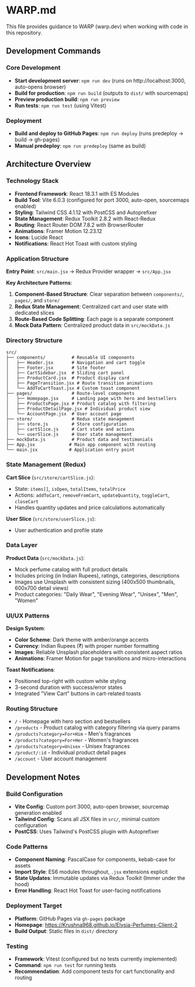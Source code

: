 # WARP.md

This file provides guidance to WARP (warp.dev) when working with code in this repository.

## Development Commands

### Core Development
- **Start development server**: `npm run dev` (runs on http://localhost:3000, auto-opens browser)
- **Build for production**: `npm run build` (outputs to `dist/` with sourcemaps)
- **Preview production build**: `npm run preview`
- **Run tests**: `npm run test` (using Vitest)

### Deployment
- **Build and deploy to GitHub Pages**: `npm run deploy` (runs predeploy → build → gh-pages)
- **Manual predeploy**: `npm run predeploy` (same as build)

## Architecture Overview

### Technology Stack
- **Frontend Framework**: React 18.3.1 with ES Modules
- **Build Tool**: Vite 6.0.3 (configured for port 3000, auto-open, sourcemaps enabled)
- **Styling**: Tailwind CSS 4.1.12 with PostCSS and Autoprefixer
- **State Management**: Redux Toolkit 2.8.2 with React-Redux
- **Routing**: React Router DOM 7.8.2 with BrowserRouter
- **Animations**: Framer Motion 12.23.12 
- **Icons**: Lucide React
- **Notifications**: React Hot Toast with custom styling

### Application Structure

**Entry Point**: `src/main.jsx` → Redux Provider wrapper → `src/App.jsx`

**Key Architecture Patterns**:
1. **Component-Based Structure**: Clear separation between `components/`, `pages/`, and `store/`
2. **Redux State Management**: Centralized cart and user state with dedicated slices
3. **Route-Based Code Splitting**: Each page is a separate component
4. **Mock Data Pattern**: Centralized product data in `src/mockData.js`

### Directory Structure
```
src/
├── components/          # Reusable UI components
│   ├── Header.jsx       # Navigation and cart toggle
│   ├── Footer.jsx       # Site footer
│   ├── CartSidebar.jsx  # Sliding cart panel
│   ├── ProductCard.jsx  # Product display card
│   ├── PageTransition.jsx # Route transition animations
│   └── AddToCartToast.jsx # Custom toast component
├── pages/               # Route-level components
│   ├── Homepage.jsx     # Landing page with hero and bestsellers
│   ├── ProductsPage.jsx # Product catalog with filtering
│   ├── ProductDetailPage.jsx # Individual product view
│   └── AccountPage.jsx  # User account page
├── store/               # Redux state management
│   ├── store.js         # Store configuration
│   ├── cartSlice.js     # Cart state and actions
│   └── userSlice.js     # User state management
├── mockData.js          # Product data and testimonials
├── App.jsx             # Main app component with routing
└── main.jsx            # Application entry point
```

### State Management (Redux)

**Cart Slice** (`src/store/cartSlice.js`):
- State: `items[]`, `isOpen`, `totalItems`, `totalPrice`
- Actions: `addToCart`, `removeFromCart`, `updateQuantity`, `toggleCart`, `closeCart`
- Handles quantity updates and price calculations automatically

**User Slice** (`src/store/userSlice.js`):
- User authentication and profile state

### Data Layer

**Product Data** (`src/mockData.js`):
- Mock perfume catalog with full product details
- Includes pricing (in Indian Rupees), ratings, categories, descriptions
- Images use Unsplash with consistent sizing (400x500 thumbnails, 600x700 detail views)
- Product categories: "Daily Wear", "Evening Wear", "Unisex", "Men", "Women"

### UI/UX Patterns

**Design System**:
- **Color Scheme**: Dark theme with amber/orange accents
- **Currency**: Indian Rupees (₹) with proper number formatting
- **Images**: Reliable Unsplash placeholders with consistent aspect ratios
- **Animations**: Framer Motion for page transitions and micro-interactions

**Toast Notifications**:
- Positioned top-right with custom white styling
- 3-second duration with success/error states
- Integrated "View Cart" buttons in cart-related toasts

### Routing Structure
- `/` - Homepage with hero section and bestsellers
- `/products` - Product catalog with category filtering via query params
- `/products?category=For+Him` - Men's fragrances
- `/products?category=For+Her` - Women's fragrances  
- `/products?category=Unisex` - Unisex fragrances
- `/product/:id` - Individual product detail pages
- `/account` - User account management

## Development Notes

### Build Configuration
- **Vite Config**: Custom port 3000, auto-open browser, sourcemap generation enabled
- **Tailwind Config**: Scans all JSX files in `src/`, minimal custom configuration
- **PostCSS**: Uses Tailwind's PostCSS plugin with Autoprefixer

### Code Patterns
- **Component Naming**: PascalCase for components, kebab-case for assets
- **Import Style**: ES6 modules throughout, `.jsx` extensions explicit
- **State Updates**: Immutable updates via Redux Toolkit (Immer under the hood)
- **Error Handling**: React Hot Toast for user-facing notifications

### Deployment Target
- **Platform**: GitHub Pages via `gh-pages` package
- **Homepage**: https://Krushna968.github.io/Elysia-Perfumes-Client-2
- **Build Output**: Static files in `dist/` directory

### Testing
- **Framework**: Vitest (configured but no tests currently implemented)
- **Command**: `npm run test` for running tests
- **Recommendation**: Add component tests for cart functionality and routing
